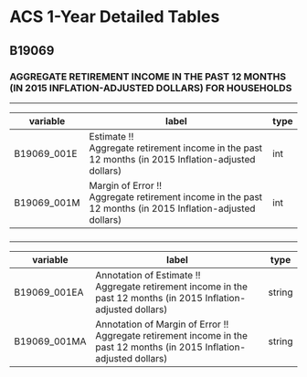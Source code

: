 # ACS 1-Year Detailed Tables

## B19069

### AGGREGATE RETIREMENT INCOME IN THE PAST 12 MONTHS (IN 2015 INFLATION-ADJUSTED DOLLARS) FOR HOUSEHOLDS

___

| variable | label | type |
| ----- | ----- | ----- |
| B19069_001E | Estimate !!<br>Aggregate retirement income in the past 12 months (in 2015 Inflation-adjusted dollars) | int |
| B19069_001M | Margin of Error !!<br>Aggregate retirement income in the past 12 months (in 2015 Inflation-adjusted dollars) | int |
### 

___

| variable | label | type |
| ----- | ----- | ----- |
| B19069_001EA | Annotation of Estimate !!<br>Aggregate retirement income in the past 12 months (in 2015 Inflation-adjusted dollars) | string |
| B19069_001MA | Annotation of Margin of Error !!<br>Aggregate retirement income in the past 12 months (in 2015 Inflation-adjusted dollars) | string |


